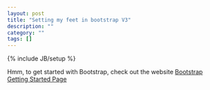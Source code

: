 ```yaml
---
layout: post
title: "Setting my feet in bootstrap V3"
description: ""
category: ""
tags: []
---
```

{% include JB/setup %}

Hmm, to get started with Bootstrap, check out the website [Bootstrap Getting Started Page](http://getbootstrap.com/getting-started/ "Bootstrap Getting Started")

